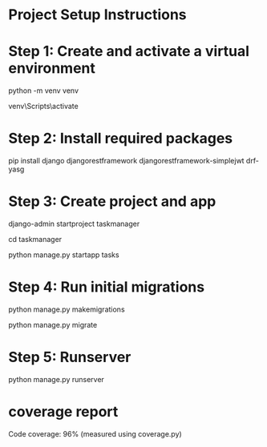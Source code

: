 # Project Setup Instructions


# Step 1: Create and activate a virtual environment

python -m venv venv 

venv\Scripts\activate

# Step 2: Install required packages

pip install django djangorestframework djangorestframework-simplejwt drf-yasg

# Step 3: Create project and app

django-admin startproject taskmanager

cd taskmanager

python manage.py startapp tasks


# Step 4: Run initial migrations

python manage.py makemigrations

python manage.py migrate


# Step 5: Runserver

python manage.py runserver


# coverage report

Code coverage: 96% (measured using coverage.py)

